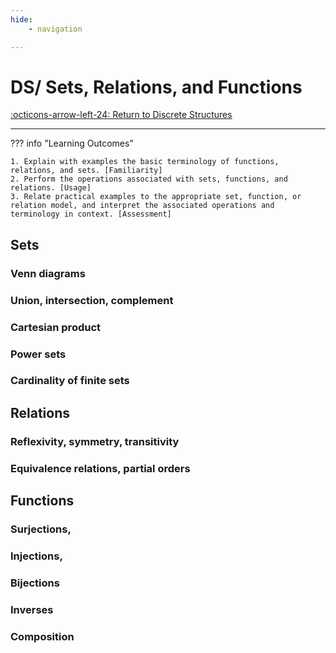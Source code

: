 ```yaml
---
hide:
    - navigation 

---
```


# DS/ Sets, Relations, and Functions

[:octicons-arrow-left-24: Return to Discrete Structures](/Knowledge-Notebook/Discrete-Structures/)

---

??? info "Learning Outcomes"

    1. Explain with examples the basic terminology of functions, relations, and sets. [Familiarity]
    2. Perform the operations associated with sets, functions, and relations. [Usage]
    3. Relate practical examples to the appropriate set, function, or relation model, and interpret the associated operations and terminology in context. [Assessment]

## Sets

### Venn diagrams

### Union, intersection, complement

### Cartesian product

### Power sets

### Cardinality of finite sets

## Relations

### Reflexivity, symmetry, transitivity

### Equivalence relations, partial orders

## Functions

### Surjections, 

### Injections, 

### Bijections

### Inverses

### Composition